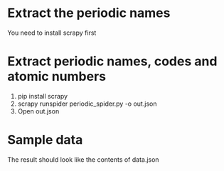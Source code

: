 # Extract the periodic names
You need to install scrapy first

# Extract periodic names, codes and atomic numbers
1. pip install scrapy
2. scrapy runspider periodic_spider.py -o out.json
3. Open out.json

# Sample data
The result should look like the contents of data.json
